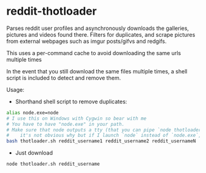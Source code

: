 # reddit-thotloader

Parses reddit user profiles and asynchronously downloads the galleries, pictures and videos found there. Filters for duplicates, and scrape pictures from external webpages such as imgur posts/gifvs and redgifs. 

This uses a per-command cache to avoid downloading the same urls multiple times

In the event that you still download the same files multiple times, a shell script is included to detect and remove them.

Usage: 

* Shorthand shell script to remove duplicates:

```sh
alias node.exe=node
# I use this on Windows with Cygwin so bear with me
# You have to have "node.exe" in your path.
# Make sure that node outputs a tty (that you can pipe `node thotloader.js` to cat)
#    it's not obvious why but if I launch `node` instead of `node.exe`, I get the error "stdout is not a tty": https://stackoverflow.com/questions/45890339/stdout-is-not-a-tty-using-bash-for-node-tape-tap-spec
bash thotloader.sh reddit_username1 reddit_username2 reddit_usernameN
```

* Just download

```sh
node thotloader.sh reddit_username
```

